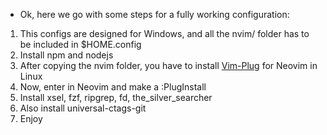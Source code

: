 - Ok, here we go with some steps for a fully working configuration:

1. This configs are designed for Windows, and all the nvim/ folder has to be included in $HOME\.config
2. Install npm and nodejs
3. After copying the nvim folder, you have to install [Vim-Plug](https://github.com/junegunn/vim-plug) for Neovim in Linux
4. Now, enter in Neovim and make a :PlugInstall
5. Install xsel, fzf, ripgrep, fd, the_silver_searcher
6. Also install universal-ctags-git
7. Enjoy
